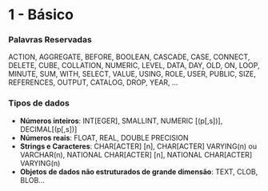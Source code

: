 # 1 - Básico

### Palavras Reservadas

ACTION, AGGREGATE, BEFORE, BOOLEAN, CASCADE, CASE, CONNECT, DELETE, CUBE, COLLATION, NUMERIC, LEVEL, DATA, DAY, OLD, ON, LOOP, MINUTE, SUM, WITH, SELECT, VALUE, USING, ROLE, USER, PUBLIC, SIZE, REFERENCES, OUTPUT, CATALOG, DROP, YEAR, ...

### Tipos de dados 

- __Números inteiros__: INT[EGER], SMALLINT, NUMERIC [(p[,s])], DECIMAL[(p[,s])]
- __Números reais__: FLOAT, REAL, DOUBLE PRECISION
- __Strings e Caracteres__: CHAR[ACTER] [n], CHAR[ACTER] VARYING(n) ou VARCHAR(n), NATIONAL CHAR[ACTER] [n], NATIONAL CHAR[ACTER] VARYING(n)
- __Objetos de dados não estruturados de grande dimensão__: TEXT, CLOB, BLOB...

